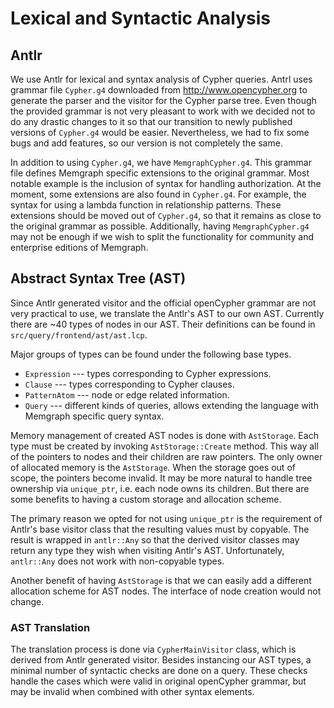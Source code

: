 # Lexical and Syntactic Analysis

## Antlr

We use Antlr for lexical and syntax analysis of Cypher queries. Antrl uses
grammar file `Cypher.g4` downloaded from http://www.opencypher.org to generate
the parser and the visitor for the Cypher parse tree. Even though the provided
grammar is not very pleasant to work with we decided not to do any drastic
changes to it so that our transition to newly published versions of
`Cypher.g4` would be easier. Nevertheless, we had to fix some bugs and add
features, so our version is not completely the same.

In addition to using `Cypher.g4`, we have `MemgraphCypher.g4`. This grammar
file defines Memgraph specific extensions to the original grammar. Most
notable example is the inclusion of syntax for handling authorization. At the
moment, some extensions are also found in `Cypher.g4`. For example, the syntax
for using a lambda function in relationship patterns. These extensions should
be moved out of `Cypher.g4`, so that it remains as close to the original
grammar as possible. Additionally, having `MemgraphCypher.g4` may not be
enough if we wish to split the functionality for community and enterprise
editions of Memgraph.

## Abstract Syntax Tree (AST)

Since Antlr generated visitor and the official openCypher grammar are not very
practical to use, we translate the Antlr's AST to our own AST. Currently there
are ~40 types of nodes in our AST. Their definitions can be found in
`src/query/frontend/ast/ast.lcp`.

Major groups of types can be found under the following base types.

  * `Expression` --- types corresponding to Cypher expressions.
  * `Clause` --- types corresponding to Cypher clauses.
  * `PatternAtom` --- node or edge related information.
  * `Query` --- different kinds of queries, allows extending the language with
    Memgraph specific query syntax.

Memory management of created AST nodes is done with `AstStorage`. Each type
must be created by invoking `AstStorage::Create` method. This way all of the
pointers to nodes and their children are raw pointers. The only owner of
allocated memory is the `AstStorage`. When the storage goes out of scope, the
pointers become invalid. It may be more natural to handle tree ownership via
`unique_ptr`, i.e. each node owns its children. But there are some benefits to
having a custom storage and allocation scheme.

The primary reason we opted for not using `unique_ptr` is the requirement of
Antlr's base visitor class that the resulting values must by copyable. The
result is wrapped in `antlr::Any` so that the derived visitor classes may
return any type they wish when visiting Antlr's AST. Unfortunately,
`antlr::Any` does not work with non-copyable types.

Another benefit of having `AstStorage` is that we can easily add a different
allocation scheme for AST nodes. The interface of node creation would not
change.

### AST Translation

The translation process is done via `CypherMainVisitor` class, which is
derived from Antlr generated visitor. Besides instancing our AST types, a
minimal number of syntactic checks are done on a query. These checks handle
the cases which were valid in original openCypher grammar, but may be invalid
when combined with other syntax elements.
